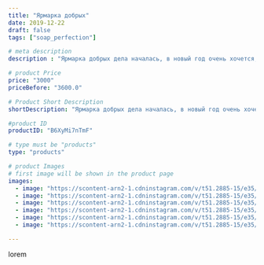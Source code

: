 ```yaml
---
title: "Ярмарка добрых"
date: 2019-12-22
draft: false
tags: ["soap_perfection"]

# meta description
description : "Ярмарка добрых дела началась, в новый год очень хочется, чтоб все детки были счастливы! На этой благотворительной ярмарке мы собираем средства на подарки деткам"

# product Price
price: "3000"
priceBefore: "3600.0"

# Product Short Description
shortDescription: "Ярмарка добрых дела началась, в новый год очень хочется, чтоб все детки были счастливы! На этой благотворительной ярмарке мы собираем средства на подарки деткам из малоимущих семей! Присоединяйтесь, давайте делать праздник добрее вместе!"

#product ID
productID: "B6XyMi7nTmF"

# type must be "products"
type: "products"

# product Images
# first image will be shown in the product page
images:
  - image: "https://scontent-arn2-1.cdninstagram.com/v/t51.2885-15/e35/73512611_2474262096032703_5785915792713645649_n.jpg?se=7&tp=1&_nc_ht=scontent-arn2-1.cdninstagram.com&_nc_cat=103&_nc_ohc=xzltN4P7RnUAX-qWLJx&oh=af2d597042abf7094c3a0c72366f13e8&oe=606C2452&ig_cache_key=MjIwNDQ1MTMwNDY1NTE1NjUzMg%3D%3D.2"
  - image: "https://scontent-arn2-1.cdninstagram.com/v/t51.2885-15/e35/75243105_3799966736683946_4207646557273000716_n.jpg?se=7&tp=1&_nc_ht=scontent-arn2-1.cdninstagram.com&_nc_cat=102&_nc_ohc=Y60DIbzBk9UAX9pvuAv&oh=80a9b596923e4832b1a3b98f38293443&oe=606BC6C2&ig_cache_key=MjIwNDQ1MTMwNDY2MzY2ODAxNA%3D%3D.2"
  - image: "https://scontent-arn2-1.cdninstagram.com/v/t51.2885-15/e35/75564120_155412802466890_327045231582826598_n.jpg?se=7&tp=1&_nc_ht=scontent-arn2-1.cdninstagram.com&_nc_cat=110&_nc_ohc=E_d-6w3-hjcAX9flavf&oh=379737aeac1dbe1c0bd4f2964722b8c2&oe=606B8307&ig_cache_key=MjIwNDQ1MTMwNDY5NzE5MzE4MQ%3D%3D.2"
  - image: "https://scontent-arn2-1.cdninstagram.com/v/t51.2885-15/e35/76833978_462405841140501_1599808715763342651_n.jpg?se=7&tp=1&_nc_ht=scontent-arn2-1.cdninstagram.com&_nc_cat=109&_nc_ohc=vLAy7b-TAysAX87P8M1&oh=3f9e9477ff27bad606e72898bed95cb9&oe=606B008F&ig_cache_key=MjIwNDQ1MTMwNDcwNTU1MzE5MQ%3D%3D.2"
  - image: "https://scontent-arn2-1.cdninstagram.com/v/t51.2885-15/e35/75379882_170252950736822_1285752875157956693_n.jpg?se=7&tp=1&_nc_ht=scontent-arn2-1.cdninstagram.com&_nc_cat=102&_nc_ohc=NSIDaxPRoy8AX_-_duW&oh=9a332150002073b6dd3619716109ba3c&oe=606C3523&ig_cache_key=MjIwNDQ1MTMwNDY4MDM4ODk1Mw%3D%3D.2"
  - image: "https://scontent-arn2-1.cdninstagram.com/v/t51.2885-15/e35/81705541_540464789877130_7830358149480984920_n.jpg?se=7&tp=1&_nc_ht=scontent-arn2-1.cdninstagram.com&_nc_cat=110&_nc_ohc=d3BwFwil-mwAX-1wC1Q&oh=573fe2a67910036d18bf1b20b9080ae4&oe=606D0DA7&ig_cache_key=MjIwNDQ1MTMwNDY3MTg2MTgxMg%3D%3D.2"

---
```

lorem
